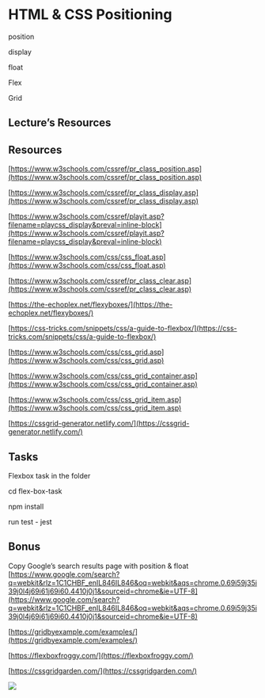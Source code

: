 

# HTML & CSS Positioning

position

display

float

Flex

Grid

## Lecture’s Resources

## Resources

[https://www.w3schools.com/cssref/pr_class_position.asp](https://www.w3schools.com/cssref/pr_class_position.asp)

[https://www.w3schools.com/cssref/pr_class_display.asp](https://www.w3schools.com/cssref/pr_class_display.asp)

[https://www.w3schools.com/cssref/playit.asp?filename=playcss_display&preval=inline-block](https://www.w3schools.com/cssref/playit.asp?filename=playcss_display&preval=inline-block)

[https://www.w3schools.com/css/css_float.asp](https://www.w3schools.com/css/css_float.asp)

[https://www.w3schools.com/cssref/pr_class_clear.asp](https://www.w3schools.com/cssref/pr_class_clear.asp)

[https://the-echoplex.net/flexyboxes/](https://the-echoplex.net/flexyboxes/)

[https://css-tricks.com/snippets/css/a-guide-to-flexbox/](https://css-tricks.com/snippets/css/a-guide-to-flexbox/)

[https://www.w3schools.com/css/css_grid.asp](https://www.w3schools.com/css/css_grid.asp)

[https://www.w3schools.com/css/css_grid_container.asp](https://www.w3schools.com/css/css_grid_container.asp)

[https://www.w3schools.com/css/css_grid_item.asp](https://www.w3schools.com/css/css_grid_item.asp)

[https://cssgrid-generator.netlify.com/](https://cssgrid-generator.netlify.com/)

  

## Tasks

Flexbox task in the folder

cd flex-box-task

npm install

run test - jest


## Bonus

Copy Google’s search results page with position & float [https://www.google.com/search?q=webkit&rlz=1C1CHBF_enIL846IL846&oq=webkit&aqs=chrome.0.69i59j35i39j0l4j69i61j69i60.4410j0j1&sourceid=chrome&ie=UTF-8](https://www.google.com/search?q=webkit&rlz=1C1CHBF_enIL846IL846&oq=webkit&aqs=chrome.0.69i59j35i39j0l4j69i61j69i60.4410j0j1&sourceid=chrome&ie=UTF-8)
  
[https://gridbyexample.com/examples/](https://gridbyexample.com/examples/)

[https://flexboxfroggy.com/](https://flexboxfroggy.com/)

[https://cssgridgarden.com/](https://cssgridgarden.com/)

![](https://i.imgur.com/hwUXoLE.png)
